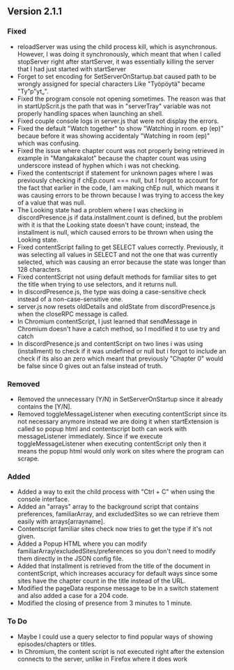 ## Version 2.1.1

### Fixed
- reloadServer was using the child process kill, which is asynchronous. However, I was doing it synchronously, which meant that when I called stopServer right after startServer, it was essentially killing the server that I had just started with startServer
- Forget to set encoding for SetServerOnStartup.bat caused path to be wrongly assigned for special characters Like "Työpöytä" became "Ty”p”yt„".
- Fixed the program console not opening sometimes. The reason was that in startUpScrit.js the path that was in "serverTray" variable was not properly handling spaces when launching an shell.
- Fixed couple console logs in server.js that were not display the errors.
- Fixed the default "Watch together" to show "Watching in room. ep (ep)" becaue before it was showing accidentaly "Watching in room (ep)" which was confusing.
- Fixed the issue where chapter count was not properly being retrieved in example in "Mangakakalot" because the chapter count was using underscore instead of hyphen which i was not checking.
- Fixed the contentscript if statement for unknown pages where I was previously checking if chEp.count === null, but I forgot to account for the fact that earlier in the code, I am making chEp null, which means it was causing errors to be thrown because I was trying to access the key of a value that was null.
- The Looking state had a problem where I was checking in discordPresence.js if data.installment.count is defined, but the problem with it is that the Looking state doesn't have count; instead, the installment is null, which caused errors to be thrown when using the Looking state.
- Fixed contentScript failing to get SELECT values correctly. Previously, it was selecting all values in SELECT and not the one that was currently selected, which was causing an error because the state was longer than 128 characters.
- Fixed contentScript not using default methods for familiar sites to get the title when trying to use selectors, and it returns null.
- In discordPresence.js, the type was doing a case-sensitive check instead of a non-case-sensitive one.
- server.js now resets oldDetails and oldState from discordPresence.js when the closeRPC message is called.
- In Chromium contentScript, I just learned that sendMessage in Chromium doesn't have a catch method, so I modified it to use try and catch
- In discordPresence.js and contentScript on two lines i was using (installment) to check if it was undefined or null but i forgot to include an check if its also an zero which meant that previously "Chapter 0" would be false since 0 gives out an false instead of truth.

### Removed
- Removed the unnecessary (Y/N) in SetServerOnStartup since it already contains the [Y/N].
- Removed toggleMessageListener when executing contentScript since its not necessary anymore instead we are doing it when startExtension is called so popup html and contentscript both can work with messageListener immediately. Since if we execute toggleMessageListener when executing contentScript only then it means the popup html would only work on sites where the program can scrape.

### Added
- Added a way to exit the child process with "Ctrl + C" when using the console interface.
- Added an "arrays" array to the background script that contains preferences, familiarArray, and excludedSites so we can retrieve them easily with arrays[arrayname].
- Contentscript familiar sites check now tries to get the type if it's not given.
- Added a Popup HTML where you can modify familiarArray/excludedSites/preferences so you don't need to modify them directly in the JSON config file.
- Added that installment is retrieved from the title of the document in contentScript, which increases accuracy for default ways since some sites have the chapter count in the title instead of the URL.
- Modified the pageData response message to be in a switch statement and also added a case for a 204 code.
- Modified the closing of presence from 3 minutes to 1 minute.

### To Do
- Maybe I could use a query selector to find popular ways of showing episodes/chapters or titles.
- In Chromium, the content script is not executed right after the extension connects to the server, unlike in Firefox where it does work